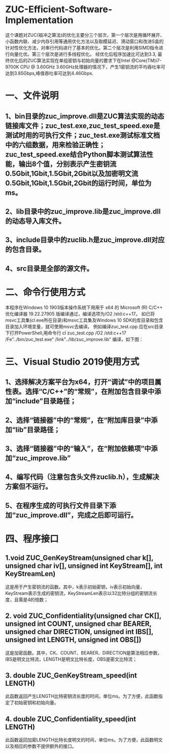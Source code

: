 #  ZUC-Efficient-Software-Implementation
   这个课题对ZUC(祖冲之算法)的优化主要分三个层次，第一个层次是用循环展开、小函数内联、减少内存引用等通用优化方法以及取模延迟、滑动窗口和改进S盒的针对性优化方法，对串行代码进行了基本的优化。第二个层次是利用SIMD指令进行向量化优。第三个层次是进行多线程优化。
    经优化后程序加速比可达到3.3,  最终优化后的ZUC算法实现在单组密钥与初始向量的要求下在Intel @Core(TM)i7-9700K CPU @ 3.60GHz 3.60GHz处理器的情况下，产生1密钥流的平均吞吐率可达到3.85Gbps,峰值吞吐率可达到4.46Gbps.
# 一、文件说明
## 1、bin目录的zuc_improve.dll是ZUC算法实现的动态链接库文件；zuc_test.exe,zuc_test_speed.exe是测试时用的可执行文件；zuc_test.exe测试标准文档中的六组数据，用来检验正确性；zuc_test_speed.exe结合Python脚本测试算法性能，输出8个值，分别表示产生密钥流0.5Gbit,1Gbit,1.5Gbit,2Gbit以及加密明文流0.5Gbit,1Gbit,1.5Gbit,2Gbit的运行时间，单位为ms。
## 2、lib目录中的zuc_improve.lib是zuc_improve.dll的动态导入库文件。
## 3、include目录中的zuclib.h是zuc_improve.dll对应的包含目录。
## 4、src目录是全部的源文件。
# 二、命令行使用方式
本程序在Windows 10 1903版本操作系统下用用于 x64 的 Microsoft (R) C/C++ 优化编译器 19.22.27905 版编译通过，编译选项为/O2  /std:c++17。
如已将msvc工具集(cl.exe所在目录)和msvc工具集及Windows 10 SDK的库目录和包含目录加入环境变量，就可使用msvc去编译。
例如编译zuc_test.cpp 应在src目录下打开PowerShell,用命令行
cl zuc_test.cpp /O2  /std:c++17  /Fe"../bin/zuc_test.exe" /link"../lib/zuc_improve.lib" 编译，如下图：
 
# 三、Visual Studio 2019使用方式
## 1、选择解决方案平台为x64，打开“调试”中的项目属性表。选择“C/C++”的“常规”，在附加包含目录中添加“include”目录路径；

## 2、选择“链接器”中的“常规”，在“附加库目录”中添加“lib”目录路径；
 
## 3、选择“链接器”中的“输入”，在“附加依赖项”中添加“zuc_improve.lib”
 
## 4、编写代码（注意包含头文件zuclib.h），生成解决方案但不运行。
 
## 5、在程序生成的可执行文件目录下添加“zuc_improve.dll”，完成之后即可运行。
  
# 四、程序接口
## 1.void ZUC_GenKeyStream(unsigned char k[], unsigned char iv[], unsigned int KeyStream[], int KeyStreamLen)
这是用于产生密钥流的函数。其中，k表示初始密钥，iv表示初始向量，KeyStream表示生成的密钥流，KeyStreamLen表示以32比特分组的密钥流长度，且需是4的倍数；
## 2. void ZUC_Confidentiality(unsigned char CK[], unsigned int COUNT, unsigned char BEARER, unsigned char DIRECTION, unsigned int IBS[], unsigned int LENGTH, unsigned int OBS[])
这是加密函数。其中，CK、COUNT、BEARER、DIRECTION是算法相应参数，IBS是明文比特流，LENGTH是明文比特长度，OBS是密文比特流；
## 3. double ZUC_GenKeyStream_speed(int LENGTH)
此函数返回产生LENGTH比特密钥流长度的时间，单位ms。为了方便，此函数指定了初始密钥和初始向量。
## 4. double ZUC_Confidentiality_speed(int LENGTH)
此函数返回加密LENGTH比特长度明文的时间，单位ms。为了方便，此函数明文以及相应的参数不提供额外的接口。

